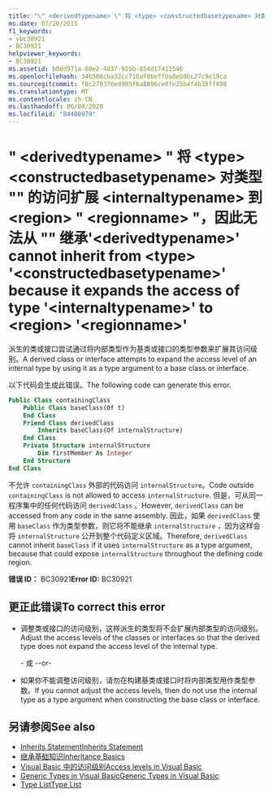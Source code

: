 ```yaml
---
title: "\" <derivedtypename> \" 将 <type> <constructedbasetypename> 对类型 \"\" 的访问扩展 <internaltypename> 到 <region> \" <regionname> \"，因此无法从 \"\" 继承"
ms.date: 07/20/2015
f1_keywords:
- vbc30921
- BC30921
helpviewer_keywords:
- BC30921
ms.assetid: b0dd971a-80e2-4d37-925b-854d17411546
ms.openlocfilehash: 34b508cba32cc710af0beff0a8eb0bc27c9e19ca
ms.sourcegitcommit: f8c270376ed905f6a8896ce0fe25b4f4b38ff498
ms.translationtype: MT
ms.contentlocale: zh-CN
ms.lasthandoff: 06/04/2020
ms.locfileid: "84408979"
---
```

# <a name="derivedtypename-cannot-inherit-from-type-constructedbasetypename-because-it-expands-the-access-of-type-internaltypename-to-region-regionname"></a><span data-ttu-id="21f54-102">" \<derivedtypename> " 将 \<type> \<constructedbasetypename> 对类型 "" 的访问扩展 \<internaltypename> 到 \<region> " \<regionname> "，因此无法从 "" 继承</span><span class="sxs-lookup"><span data-stu-id="21f54-102">'\<derivedtypename>' cannot inherit from \<type> '\<constructedbasetypename>' because it expands the access of type '\<internaltypename>' to \<region> '\<regionname>'</span></span>
<span data-ttu-id="21f54-103">派生的类或接口尝试通过将内部类型作为基类或接口的类型参数来扩展其访问级别。</span><span class="sxs-lookup"><span data-stu-id="21f54-103">A derived class or interface attempts to expand the access level of an internal type by using it as a type argument to a base class or interface.</span></span>  
  
 <span data-ttu-id="21f54-104">以下代码会生成此错误。</span><span class="sxs-lookup"><span data-stu-id="21f54-104">The following code can generate this error.</span></span>  
  
```vb  
Public Class containingClass  
    Public Class baseClass(Of t)  
    End Class  
    Friend Class derivedClass  
        Inherits baseClass(Of internalStructure)  
    End Class  
    Private Structure internalStructure  
        Dim firstMember As Integer  
    End Structure  
End Class  
```  
  
 <span data-ttu-id="21f54-105">不允许 `containingClass` 外部的代码访问 `internalStructure`。</span><span class="sxs-lookup"><span data-stu-id="21f54-105">Code outside `containingClass` is not allowed to access `internalStructure`.</span></span> <span data-ttu-id="21f54-106">但是，可从同一程序集中的任何代码访问 `derivedClass` 。</span><span class="sxs-lookup"><span data-stu-id="21f54-106">However, `derivedClass` can be accessed from any code in the same assembly.</span></span> <span data-ttu-id="21f54-107">因此，如果 `derivedClass` 使用 `baseClass` 作为类型参数，则它将不能继承 `internalStructure` ，因为这样会将 `internalStructure` 公开到整个代码定义区域。</span><span class="sxs-lookup"><span data-stu-id="21f54-107">Therefore, `derivedClass` cannot inherit `baseClass` if it uses `internalStructure` as a type argument, because that could expose `internalStructure` throughout the defining code region.</span></span>  
  
 <span data-ttu-id="21f54-108">**错误 ID：** BC30921</span><span class="sxs-lookup"><span data-stu-id="21f54-108">**Error ID:** BC30921</span></span>  
  
## <a name="to-correct-this-error"></a><span data-ttu-id="21f54-109">更正此错误</span><span class="sxs-lookup"><span data-stu-id="21f54-109">To correct this error</span></span>  
  
- <span data-ttu-id="21f54-110">调整类或接口的访问级别，这样派生的类型将不会扩展内部类型的访问级别。</span><span class="sxs-lookup"><span data-stu-id="21f54-110">Adjust the access levels of the classes or interfaces so that the derived type does not expand the access level of the internal type.</span></span>  
  
     <span data-ttu-id="21f54-111">\- 或 -</span><span class="sxs-lookup"><span data-stu-id="21f54-111">-or-</span></span>  
  
- <span data-ttu-id="21f54-112">如果你不能调整访问级别，请勿在构建基类或接口时将内部类型用作类型参数。</span><span class="sxs-lookup"><span data-stu-id="21f54-112">If you cannot adjust the access levels, then do not use the internal type as a type argument when constructing the base class or interface.</span></span>  
  
## <a name="see-also"></a><span data-ttu-id="21f54-113">另请参阅</span><span class="sxs-lookup"><span data-stu-id="21f54-113">See also</span></span>

- [<span data-ttu-id="21f54-114">Inherits Statement</span><span class="sxs-lookup"><span data-stu-id="21f54-114">Inherits Statement</span></span>](../language-reference/statements/inherits-statement.md)
- [<span data-ttu-id="21f54-115">继承基础知识</span><span class="sxs-lookup"><span data-stu-id="21f54-115">Inheritance Basics</span></span>](../programming-guide/language-features/objects-and-classes/inheritance-basics.md)
- [<span data-ttu-id="21f54-116">Visual Basic 中的访问级别</span><span class="sxs-lookup"><span data-stu-id="21f54-116">Access levels in Visual Basic</span></span>](../programming-guide/language-features/declared-elements/access-levels.md)
- [<span data-ttu-id="21f54-117">Generic Types in Visual Basic</span><span class="sxs-lookup"><span data-stu-id="21f54-117">Generic Types in Visual Basic</span></span>](../programming-guide/language-features/data-types/generic-types.md)
- [<span data-ttu-id="21f54-118">Type List</span><span class="sxs-lookup"><span data-stu-id="21f54-118">Type List</span></span>](../language-reference/statements/type-list.md)
